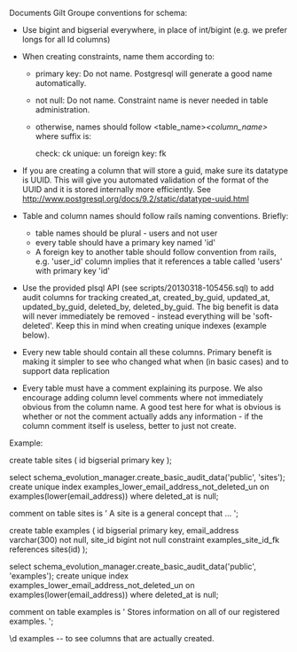 Documents Gilt Groupe conventions for schema:

  * Use bigint and bigserial everywhere, in place of int/bigint
    (e.g. we prefer longs for all Id columns)

  * When creating constraints, name them according to:

     - primary key: Do not name. Postgresql will generate a good name
       automatically.

     - not null: Do not name. Constraint name is never needed in table
       administration.

     - otherwise, names should follow <table_name>_<column_name>_<suffix> where suffix is:

        check: ck
        unique: un
        foreign key: fk

  * If you are creating a column that will store a guid, make sure its
    datatype is UUID. This will give you automated validation of the
    format of the UUID and it is stored internally more efficiently.
    See http://www.postgresql.org/docs/9.2/static/datatype-uuid.html

  * Table and column names should follow rails naming conventions. Briefly:

      - table names should be plural - users and not user
      - every table should have a primary key named 'id'
      - A foreign key to another table should follow convention from
        rails, e.g. 'user_id' column implies that it references a
        table called 'users' with primary key 'id'

  * Use the provided plsql API (see scripts/20130318-105456.sql) to
    add audit columns for tracking created_at, created_by_guid, updated_at,
    updated_by_guid, deleted_by, deleted_by_guid. The big benefit is data will
    never immediately be removed - instead everything will be 'soft-deleted'.
    Keep this in mind when creating unique indexes (example below).

  * Every new table should contain all these columns. Primary benefit
    is making it simpler to see who changed what when (in basic cases)
    and to support data replication

  * Every table must have a comment explaining its purpose. We also encourage
    adding column level comments where not immediately obvious from the
    column name. A good test here for what is obvious is whether or not the
    comment actually adds any information - if the column comment itself is
    useless, better to just not create.

Example:

  create table sites (
    id             bigserial primary key
  );

  select schema_evolution_manager.create_basic_audit_data('public', 'sites');
  create unique index examples_lower_email_address_not_deleted_un on examples(lower(email_address)) where deleted_at is null;

  comment on table sites is '
    A site is a general concept that ...
  ';

  create table examples (
    id             bigserial primary key,
    email_address  varchar(300) not null,
    site_id        bigint not null constraint examples_site_id_fk references sites(id)
  );

  select schema_evolution_manager.create_basic_audit_data('public', 'examples');
  create unique index examples_lower_email_address_not_deleted_un on examples(lower(email_address)) where deleted_at is null;

  comment on table examples is '
    Stores information on all of our registered examples.
  ';

\d examples -- to see columns that are actually created.
